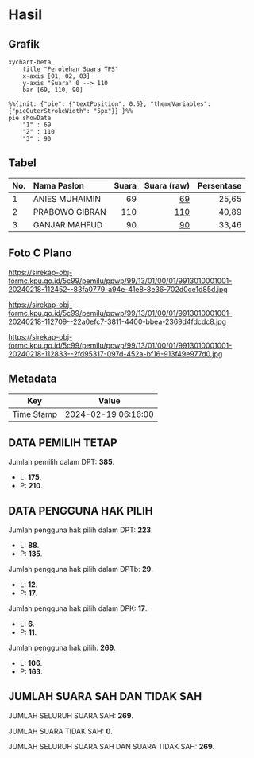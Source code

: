# Hasil

## Grafik

```mermaid
xychart-beta
    title "Perolehan Suara TPS"
    x-axis [01, 02, 03]
    y-axis "Suara" 0 --> 110
    bar [69, 110, 90]
```

```mermaid
%%{init: {"pie": {"textPosition": 0.5}, "themeVariables": {"pieOuterStrokeWidth": "5px"}} }%%
pie showData
    "1" : 69
    "2" : 110
    "3" : 90
```

## Tabel

| No. | Nama Paslon    | Suara | Suara (raw) | Persentase |
|:--- |:-------------- | -----:| -----------:| ----------:|
| 1   | ANIES MUHAIMIN | 69    | [69][p-1]   | 25,65      |
| 2   | PRABOWO GIBRAN | 110   | [110][p-2]  | 40,89      |
| 3   | GANJAR MAHFUD  | 90    | [90][p-3]   | 33,46      |


[p-1]: https://github.com/gigit-pemilu/pemilu-2024-99-luar-negeri/blob/main/pilpres/hitung-suara/sub/99-luar-negeri/sub/13-bangkok-thailand/sub/01-bangkok-thailand/sub/0001-bangkok-thailand/sub/001-pos-001/sub/paslon-1.txt
[p-2]: https://github.com/gigit-pemilu/pemilu-2024-99-luar-negeri/blob/main/pilpres/hitung-suara/sub/99-luar-negeri/sub/13-bangkok-thailand/sub/01-bangkok-thailand/sub/0001-bangkok-thailand/sub/001-pos-001/sub/paslon-2.txt
[p-3]: https://github.com/gigit-pemilu/pemilu-2024-99-luar-negeri/blob/main/pilpres/hitung-suara/sub/99-luar-negeri/sub/13-bangkok-thailand/sub/01-bangkok-thailand/sub/0001-bangkok-thailand/sub/001-pos-001/sub/paslon-3.txt

## Foto C Plano

https://sirekap-obj-formc.kpu.go.id/5c99/pemilu/ppwp/99/13/01/00/01/9913010001001-20240218-112452--83fa0779-a94e-41e8-8e36-702d0ce1d85d.jpg

https://sirekap-obj-formc.kpu.go.id/5c99/pemilu/ppwp/99/13/01/00/01/9913010001001-20240218-112709--22a0efc7-3811-4400-bbea-2369d4fdcdc8.jpg

https://sirekap-obj-formc.kpu.go.id/5c99/pemilu/ppwp/99/13/01/00/01/9913010001001-20240218-112833--2fd95317-097d-452a-bf16-913f49e977d0.jpg


## Metadata

| Key        | Value               |
| ---------- | ------------------- |
| Time Stamp | 2024-02-19 06:16:00 |


## DATA PEMILIH TETAP

Jumlah pemilih dalam DPT: **385**.
 * L: **175**.
 * P: **210**.

## DATA PENGGUNA HAK PILIH

Jumlah pengguna hak pilih dalam DPT: **223**.
 * L: **88**.
 * P: **135**.

Jumlah pengguna hak pilih dalam DPTb: **29**.
 * L: **12**.
 * P: **17**.

Jumlah pengguna hak pilih dalam DPK: **17**.
 * L: **6**.
 * P: **11**.

Jumlah pengguna hak pilih: **269**.
 * L: **106**.
 * P: **163**.

## JUMLAH SUARA SAH DAN TIDAK SAH

JUMLAH SELURUH SUARA SAH: **269**.

JUMLAH SUARA TIDAK SAH: **0**.

JUMLAH SELURUH SUARA SAH DAN SUARA TIDAK SAH: **269**.


